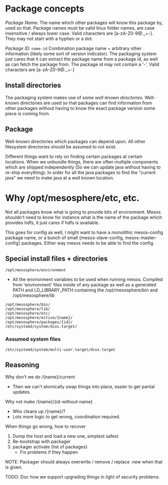 # Package concepts

*Package Name*: The name which other packages will know this package by, used so that. Package names must be valid linux folder names, are case insensitive / always lower case. Valid characters are [a-zA-Z0-9@._+-]. They may not start with a hyphen or a dot.

*Package ID*: `name-id` Combination package name + arbitrary other information (likely some sort of version indicator). The packaging system just cares that it can extract the package name from a package id, as well as can fetch the package from. The package id may not contain a '-'. Valid characters are [a-zA-Z0-9@._+-]

## Install directories

The packaging system makes use of some *well-known directories*. Well-known directories are used so that packages can find information from other packages without having to know the exact package version some piece is coming from.


## Package

Well-known directories which packages can depend upon. All other filesystem directories should be assumed to not exist.

Different things want to rely on finding certain packages at certain locations. When we unbundle things, there are often multiple components which are shipped independently (So we can update java without having to re-ship everything). In order for all the java packages to find the "current java" we need to make java at a well known location.


# Why /opt/mesosphere/etc, etc.

 Not all packages know what is going to provide bits of environment. Mesos shouldn't need to know for instance what is the name of the package which provides hdfs, it just cares if hdfs is available.

 This goes for config as well, I might want to have a monolithic mesos-config package name, or a bunch of small {mesos-slave-config, mesos-master-config} packages. Either way mesos needs to be able to find the config.

## Special install files + directories
`/opt/mesosphere/environment`
  - All the environment variables to be used when running mesos. Compiled from
  'environment' files inside of any package as well as a generated PATH and LD_LIBRARY_PATH containing the /opt/mesosphere/bin and /opt/mesosphere/lib

```
/opt/mesosphere/bin/
/opt/mesosphere/lib/
/opt/mesosphere/etc/
/opt/mesosphere/active/{name}/
/opt/mesosphere/packages/{id}/
/etc/systemd/system/dcos.target/
```

### Assumed system files
`/etc/systemd/system/multi-user.target/dcos.target`


## Reasoning
Why don't we do /{name}/current
  - Then we can't atomically swap things into place, easier to get partial updates.

Why not make /{name}/{id-without-name}
  - Who cleans up /{name}/?
  - Lots more logic to get wrong, coordination required.

When things go wrong, how to recover
1) Dump the host and load a new one, simplest safest
2) Re-bootstrap with packager
3) packager activate {list of packages}
    - Fix problems if they happen

NOTE: Packager should always overwrite / remove / replace .new when that is given.


TODO: Doc how we support upgrading things in light of security problems.
